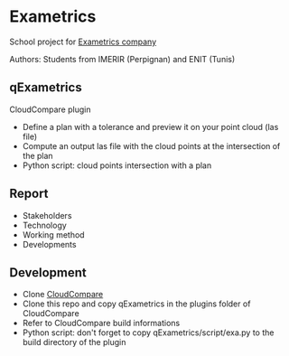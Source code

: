 # Exametrics
School project for [Exametrics company](http://www.exametrics.fr/)

Authors: Students from IMERIR (Perpignan) and ENIT (Tunis)

## qExametrics
CloudCompare plugin
* Define a plan with a tolerance and preview it on your point cloud (las file)
* Compute an output las file with the cloud points at the intersection of the plan
* Python script: cloud points intersection with a plan

## Report
* Stakeholders
* Technology
* Working method
* Developments

## Development
* Clone [CloudCompare](https://github.com/cloudcompare/cloudcompare)
* Clone this repo and copy qExametrics in the plugins folder of CloudCompare
* Refer to CloudCompare build informations
* Python script: don't forget to copy qExametrics/script/exa.py to the build directory of the plugin
